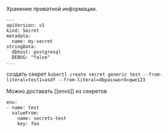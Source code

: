 Хранение приватной информации.
```
---
apiVersion: v1
kind: Secret
metadata:
  name: my-secret
stringData:
  dbhost: postgresql
  DEBUG: "false"
...
```

создать секрет `kubectl create secret generic test --from-literal=test1=asdf --from-literal=dbpassword=qwe123`

Можно доставать [[envs]] из секретов
```
env:
- name: test
  valueFrom:
    name: secrets-test
    key: foo
```
